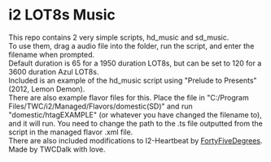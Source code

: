 # i2 LOT8s Music
This repo contains 2 very simple scripts, hd_music and sd_music.\
To use them, drag a audio file into the folder, run the script, and enter the filename when prompted.\
Default duration is 65 for a 1950 duration LOT8s, but can be set to 120 for a 3600 duration Azul LOT8s.\
Included is an example of the hd_music script using "Prelude to Presents" (2012, Lemon Demon).\
There are also example flavor files for this. Place the file in "C:/Program Files/TWC/i2/Managed/Flavors/domestic(SD)" and run "domestic/htagEXAMPLE" (or whatever you have changed the filename to), and it will run. You need to change the path to the .ts file outputted from the script in the managed flavor .xml file.\
There are also included modifications to I2-Heartbeat by [FortyFiveDegrees](https://github.com/FortyFiveDegrees/i2-heartbeat).\
Made by TWCDalk with love.
